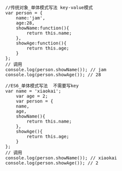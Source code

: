 <pre>
    //传统对象_单体模式写法 key-value模式
    var person = {
        name:'jam',
        age:28,
        showName:function(){
            return this.name;
        },
        showAge:function(){
            return this.age;
        }
    };
    // 调用
    console.log(person.showName()); // jam
    console.log(person.showAge()); // 28

    //ES6_单体模式写法  不需要写key
    var name = 'xiaokai';
        var age = 2;
        var person = {
        name,
        age,
        showName(){
            return this.name;
        },
        showAge(){
            return this.age;
        }
    };
    // 调用
    console.log(person.showName()); // xiaokai
    console.log(person.showAge()); // 2
</pre>